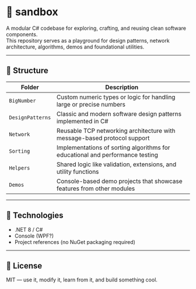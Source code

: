 # 🧪 sandbox

A modular C# codebase for exploring, crafting, and reusing clean software components.  
This repository serves as a playground for design patterns, network architecture, algorithms, demos and foundational utilities.

---

## 📁 Structure

| Folder         | Description                                                                 |
|----------------|-----------------------------------------------------------------------------|
| `BigNumber`    | Custom numeric types or logic for handling large or precise numbers         |
| `DesignPatterns` | Classic and modern software design patterns implemented in C#             |
| `Network`      | Reusable TCP networking architecture with message-based protocol support    |
| `Sorting`      | Implementations of sorting algorithms for educational and performance testing |
| `Helpers`      | Shared logic like validation, extensions, and utility functions             |
| `Demos`        | Console-based demo projects that showcase features from other modules       |

---

## 🔧 Technologies

- .NET 8 / C#
- Console (WPF?)
- Project references (no NuGet packaging required)

---

## 📄 License

MIT — use it, modify it, learn from it, and build something cool.
